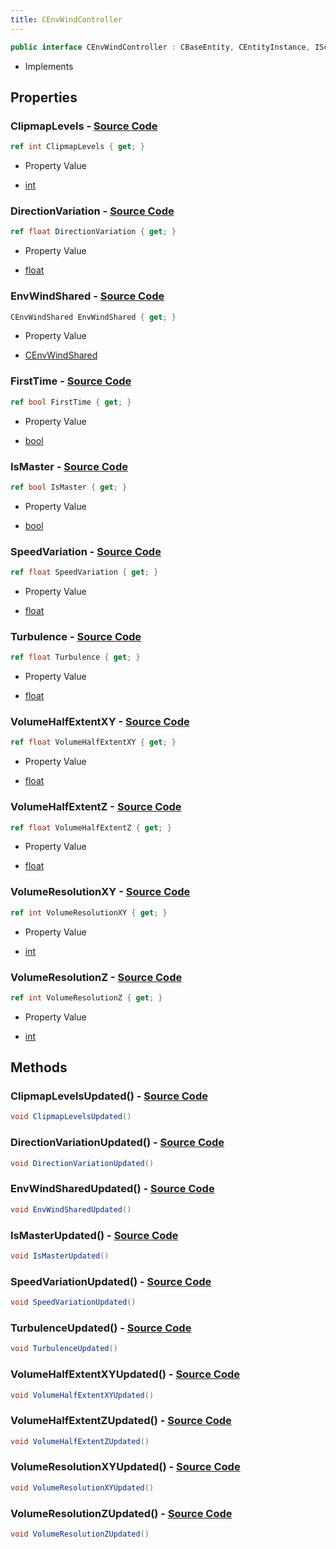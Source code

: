 ```yaml
---
title: CEnvWindController
---
```


```csharp
public interface CEnvWindController : CBaseEntity, CEntityInstance, ISchemaClass<CEntityInstance>, ISchemaClass<CBaseEntity>, ISchemaClass<CEnvWindController>, ISchemaField, ISchemaClass, INativeHandle
```

- Implements

## Properties

### **ClipmapLevels** - [Source Code](https://github.com/swiftly-solution/swiftlys2/blob/main/managed/src/SwiftlyS2.Generated/Schemas/Interfaces/CEnvWindController.cs#L32)

```csharp
ref int ClipmapLevels { get; }
```

- Property Value

- [int](https://learn.microsoft.com/dotnet/api/system.int32)

### **DirectionVariation** - [Source Code](https://github.com/swiftly-solution/swiftlys2/blob/main/managed/src/SwiftlyS2.Generated/Schemas/Interfaces/CEnvWindController.cs#L18)

```csharp
ref float DirectionVariation { get; }
```

- Property Value

- [float](https://learn.microsoft.com/dotnet/api/system.single)

### **EnvWindShared** - [Source Code](https://github.com/swiftly-solution/swiftlys2/blob/main/managed/src/SwiftlyS2.Generated/Schemas/Interfaces/CEnvWindController.cs#L16)

```csharp
CEnvWindShared EnvWindShared { get; }
```

- Property Value

- [CEnvWindShared](/docs/api/shared/schemadefinitions/cenvwindshared)

### **FirstTime** - [Source Code](https://github.com/swiftly-solution/swiftlys2/blob/main/managed/src/SwiftlyS2.Generated/Schemas/Interfaces/CEnvWindController.cs#L36)

```csharp
ref bool FirstTime { get; }
```

- Property Value

- [bool](https://learn.microsoft.com/dotnet/api/system.boolean)

### **IsMaster** - [Source Code](https://github.com/swiftly-solution/swiftlys2/blob/main/managed/src/SwiftlyS2.Generated/Schemas/Interfaces/CEnvWindController.cs#L34)

```csharp
ref bool IsMaster { get; }
```

- Property Value

- [bool](https://learn.microsoft.com/dotnet/api/system.boolean)

### **SpeedVariation** - [Source Code](https://github.com/swiftly-solution/swiftlys2/blob/main/managed/src/SwiftlyS2.Generated/Schemas/Interfaces/CEnvWindController.cs#L20)

```csharp
ref float SpeedVariation { get; }
```

- Property Value

- [float](https://learn.microsoft.com/dotnet/api/system.single)

### **Turbulence** - [Source Code](https://github.com/swiftly-solution/swiftlys2/blob/main/managed/src/SwiftlyS2.Generated/Schemas/Interfaces/CEnvWindController.cs#L22)

```csharp
ref float Turbulence { get; }
```

- Property Value

- [float](https://learn.microsoft.com/dotnet/api/system.single)

### **VolumeHalfExtentXY** - [Source Code](https://github.com/swiftly-solution/swiftlys2/blob/main/managed/src/SwiftlyS2.Generated/Schemas/Interfaces/CEnvWindController.cs#L24)

```csharp
ref float VolumeHalfExtentXY { get; }
```

- Property Value

- [float](https://learn.microsoft.com/dotnet/api/system.single)

### **VolumeHalfExtentZ** - [Source Code](https://github.com/swiftly-solution/swiftlys2/blob/main/managed/src/SwiftlyS2.Generated/Schemas/Interfaces/CEnvWindController.cs#L26)

```csharp
ref float VolumeHalfExtentZ { get; }
```

- Property Value

- [float](https://learn.microsoft.com/dotnet/api/system.single)

### **VolumeResolutionXY** - [Source Code](https://github.com/swiftly-solution/swiftlys2/blob/main/managed/src/SwiftlyS2.Generated/Schemas/Interfaces/CEnvWindController.cs#L28)

```csharp
ref int VolumeResolutionXY { get; }
```

- Property Value

- [int](https://learn.microsoft.com/dotnet/api/system.int32)

### **VolumeResolutionZ** - [Source Code](https://github.com/swiftly-solution/swiftlys2/blob/main/managed/src/SwiftlyS2.Generated/Schemas/Interfaces/CEnvWindController.cs#L30)

```csharp
ref int VolumeResolutionZ { get; }
```

- Property Value

- [int](https://learn.microsoft.com/dotnet/api/system.int32)

## Methods

### **ClipmapLevelsUpdated()** - [Source Code](https://github.com/swiftly-solution/swiftlys2/blob/main/managed/src/SwiftlyS2.Generated/Schemas/Interfaces/CEnvWindController.cs#L46)

```csharp
void ClipmapLevelsUpdated()
```

### **DirectionVariationUpdated()** - [Source Code](https://github.com/swiftly-solution/swiftlys2/blob/main/managed/src/SwiftlyS2.Generated/Schemas/Interfaces/CEnvWindController.cs#L39)

```csharp
void DirectionVariationUpdated()
```

### **EnvWindSharedUpdated()** - [Source Code](https://github.com/swiftly-solution/swiftlys2/blob/main/managed/src/SwiftlyS2.Generated/Schemas/Interfaces/CEnvWindController.cs#L38)

```csharp
void EnvWindSharedUpdated()
```

### **IsMasterUpdated()** - [Source Code](https://github.com/swiftly-solution/swiftlys2/blob/main/managed/src/SwiftlyS2.Generated/Schemas/Interfaces/CEnvWindController.cs#L47)

```csharp
void IsMasterUpdated()
```

### **SpeedVariationUpdated()** - [Source Code](https://github.com/swiftly-solution/swiftlys2/blob/main/managed/src/SwiftlyS2.Generated/Schemas/Interfaces/CEnvWindController.cs#L40)

```csharp
void SpeedVariationUpdated()
```

### **TurbulenceUpdated()** - [Source Code](https://github.com/swiftly-solution/swiftlys2/blob/main/managed/src/SwiftlyS2.Generated/Schemas/Interfaces/CEnvWindController.cs#L41)

```csharp
void TurbulenceUpdated()
```

### **VolumeHalfExtentXYUpdated()** - [Source Code](https://github.com/swiftly-solution/swiftlys2/blob/main/managed/src/SwiftlyS2.Generated/Schemas/Interfaces/CEnvWindController.cs#L42)

```csharp
void VolumeHalfExtentXYUpdated()
```

### **VolumeHalfExtentZUpdated()** - [Source Code](https://github.com/swiftly-solution/swiftlys2/blob/main/managed/src/SwiftlyS2.Generated/Schemas/Interfaces/CEnvWindController.cs#L43)

```csharp
void VolumeHalfExtentZUpdated()
```

### **VolumeResolutionXYUpdated()** - [Source Code](https://github.com/swiftly-solution/swiftlys2/blob/main/managed/src/SwiftlyS2.Generated/Schemas/Interfaces/CEnvWindController.cs#L44)

```csharp
void VolumeResolutionXYUpdated()
```

### **VolumeResolutionZUpdated()** - [Source Code](https://github.com/swiftly-solution/swiftlys2/blob/main/managed/src/SwiftlyS2.Generated/Schemas/Interfaces/CEnvWindController.cs#L45)

```csharp
void VolumeResolutionZUpdated()
```


